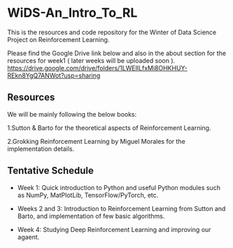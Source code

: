 # WiDS-An_Intro_To_RL

This is the resources and code repository for the Winter of Data Science Project on Reinforcement Learning.

Please find the Google Drive link below and also in the about section for the resources for week1 ( later weeks will be uploaded soon ).
https://drive.google.com/drive/folders/1LWElILfxMi8OHKHUY-REkn8YgQ7ANWot?usp=sharing

## Resources

We will be mainly following the below books:

1.Sutton & Barto for the theoretical aspects of Reinforcement Learning. 

2.Grokking Reinforcement Learning by Miguel Morales for the implementation details.

## Tentative Schedule

- Week 1:
Quick introduction to Python and useful Python modules such as NumPy, MatPlotLib, TensorFlow/PyTorch, etc.

- Weeks 2 and 3:
Introduction to Reinforcement Learning from Sutton and Barto, and implementation of few basic algorithms.

- Week 4:
Studying Deep Reinforcement Learning and improving our agaent.

